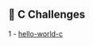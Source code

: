 ## 🎯 C Challenges

1 - [hello-world-c](https://github.com/danipishinin/HackerRank/blob/main/c/hello-world-c.md) </br >
